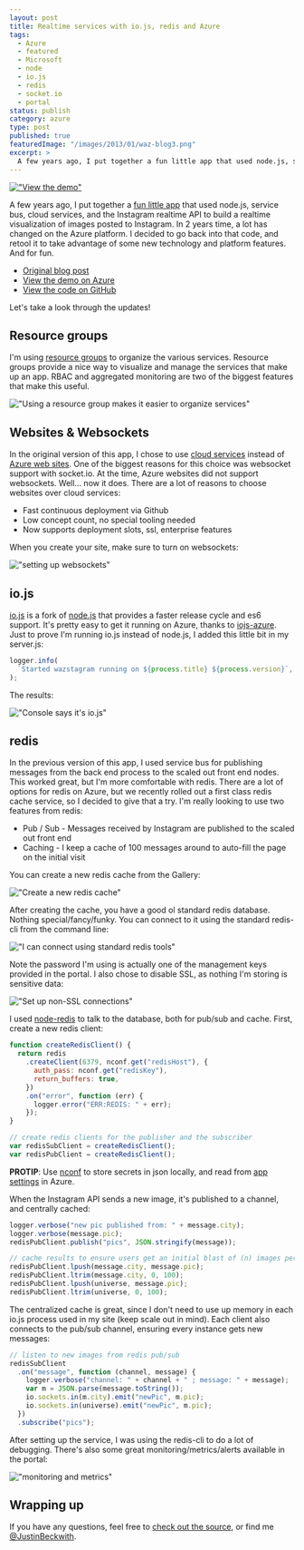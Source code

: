 ```yaml
---
layout: post
title: Realtime services with io.js, redis and Azure
tags:
  - Azure
  - featured
  - Microsoft
  - node
  - io.js
  - redis
  - socket.io
  - portal
status: publish
category: azure
type: post
published: true
featuredImage: "/images/2013/01/waz-blog3.png"
excerpt: >
  A few years ago, I put together a fun little app that used node.js, service bus, cloud services, and the Instagram realtime API to build a realtime visualization of images posted to Instagram. In 2 years time, a lot has changed on the Azure platform.  I decided to go back into that code, and retool it to take advantage of some new technology and platform features.  And for fun.
---
```


[!["View the demo"](/images/2013/01/waz-screenshot.png)](https://wazstagram.azurewebsites.net)

A few years ago, I put together a [fun little app](https://jbeckwith.com/2013/01/30/building-scalable-realtime-services-with-node-js-socket-io-and-windows-azure/) that used node.js, service bus, cloud services, and the Instagram realtime API to build a realtime visualization of images posted to Instagram. In 2 years time, a lot has changed on the Azure platform. I decided to go back into that code, and retool it to take advantage of some new technology and platform features. And for fun.

- [Original blog post](https://jbeckwith.com/2013/01/30/building-scalable-realtime-services-with-node-js-socket-io-and-windows-azure/)
- [View the demo on Azure](https://wazstagram.azurewebsites.net/)
- [View the code on GitHub](https://github.com/JustinBeckwith/wazstagram)

Let's take a look through the updates!

## Resource groups

I'm using [resource groups](http://azure.microsoft.com/en-us/documentation/articles/azure-preview-portal-using-resource-groups/) to organize the various services. Resource groups provide a nice way to visualize and manage the services that make up an app. RBAC and aggregated monitoring are two of the biggest features that make this useful.

!["Using a resource group makes it easier to organize services"](/images/2015/wazstagram/resource-group.png)

## Websites & Websockets

In the original version of this app, I chose to use [cloud services](http://azure.microsoft.com/en-us/services/cloud-services/) instead of [Azure web sites](http://azure.microsoft.com/en-us/documentation/services/websites/). One of the biggest reasons for this choice was websocket support with socket.io. At the time, Azure websites did not support websockets. Well... now it does. There are a lot of reasons to choose websites over cloud services:

- Fast continuous deployment via Github
- Low concept count, no special tooling needed
- Now supports deployment slots, ssl, enterprise features

When you create your site, make sure to turn on websockets:

!["setting up websockets"](/images/2015/wazstagram/websockets.png)

## io.js

[io.js](https://iojs.org/) is a fork of [node.js](http://nodejs.org/) that provides a faster release cycle and es6 support. It's pretty easy to get it running on Azure, thanks to [iojs-azure](https://github.com/felixrieseberg/iojs-azure). Just to prove I'm running io.js instead of node.js, I added this little bit in my server.js:

```js
logger.info(
  `Started wazstagram running on ${process.title} ${process.version}`,
);
```

The results:

!["Console says it's io.js"](/images/2015/wazstagram/iojs.png)

## redis

In the previous version of this app, I used service bus for publishing messages from the back end process to the scaled out front end nodes. This worked great, but I'm more comfortable with redis. There are a lot of options for redis on Azure, but we recently rolled out a first class redis cache service, so I decided to give that a try. I'm really looking to use two features from redis:

- Pub / Sub - Messages received by Instagram are published to the scaled out front end
- Caching - I keep a cache of 100 messages around to auto-fill the page on the initial visit

You can create a new redis cache from the Gallery:

!["Create a new redis cache"](/images/2015/wazstagram/redis-create.png)

After creating the cache, you have a good ol standard redis database. Nothing special/fancy/funky. You can connect to it using the standard redis-cli from the command line:

!["I can connect using standard redis tools"](/images/2015/wazstagram/redis-cli.png)

Note the password I'm using is actually one of the management keys provided in the portal. I also chose to disable SSL, as nothing I'm storing is sensitive data:

!["Set up non-SSL connections"](/images/2015/wazstagram/redis-ssl.png)

I used [node-redis](https://github.com/mranney/node_redis) to talk to the database, both for pub/sub and cache. First, create a new redis client:

```js
function createRedisClient() {
  return redis
    .createClient(6379, nconf.get("redisHost"), {
      auth_pass: nconf.get("redisKey"),
      return_buffers: true,
    })
    .on("error", function (err) {
      logger.error("ERR:REDIS: " + err);
    });
}

// create redis clients for the publisher and the subscriber
var redisSubClient = createRedisClient();
var redisPubClient = createRedisClient();
```

**PROTIP**: Use [nconf](https://github.com/flatiron/nconf) to store secrets in json locally, and read from [app settings](http://azure.microsoft.com/blog/2013/07/17/windows-azure-web-sites-how-application-strings-and-connection-strings-work/) in Azure.

When the Instagram API sends a new image, it's published to a channel, and centrally cached:

```js
logger.verbose("new pic published from: " + message.city);
logger.verbose(message.pic);
redisPubClient.publish("pics", JSON.stringify(message));

// cache results to ensure users get an initial blast of (n) images per city
redisPubClient.lpush(message.city, message.pic);
redisPubClient.ltrim(message.city, 0, 100);
redisPubClient.lpush(universe, message.pic);
redisPubClient.ltrim(universe, 0, 100);
```

The centralized cache is great, since I don't need to use up memory in each io.js process used in my site (keep scale out in mind). Each client also connects to the pub/sub channel, ensuring every instance gets new messages:

```js
// listen to new images from redis pub/sub
redisSubClient
  .on("message", function (channel, message) {
    logger.verbose("channel: " + channel + " ; message: " + message);
    var m = JSON.parse(message.toString());
    io.sockets.in(m.city).emit("newPic", m.pic);
    io.sockets.in(universe).emit("newPic", m.pic);
  })
  .subscribe("pics");
```

After setting up the service, I was using the redis-cli to do a lot of debugging. There's also some great monitoring/metrics/alerts available in the portal:

!["monitoring and metrics"](/images/2015/wazstagram/redis-mon.png)

## Wrapping up

If you have any questions, feel free to [check out the source](http://github.com/JustinBeckwith/wazstagram), or find me [@JustinBeckwith](https://twitter.com/JustinBeckwith).
